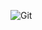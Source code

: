 ![Git](https://github.com/dheerajtuteja/BeingInspired/assets/44654396/4705e972-611b-4501-ae80-7592e328dfcf)
